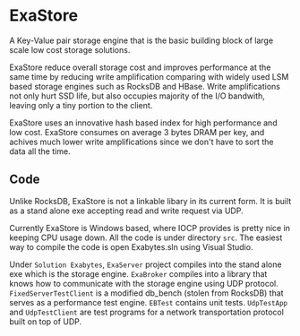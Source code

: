 # ExaStore

A Key-Value pair storage engine that is the basic building block of large scale low cost
storage solutions. 

ExaStore reduce overall storage cost and improves performance at the same time by reducing
write amplification comparing with widely used LSM based storage engines such as RocksDB
and HBase. Write amplifications not only hurt SSD life, but also occupies majority of the
I/O bandwith, leaving only a tiny portion to the client.

ExaStore uses an innovative hash based index for high performance and low cost. ExaStore
consumes on average 3 bytes DRAM per key, and achives much lower write amplifications
since we don't have to sort the data all the time.

## Code

Unlike RocksDB, ExaStore is not a linkable libary in its current form. It is built as a
stand alone exe accepting read and write request via UDP. 

Currently ExaStore is Windows based, where IOCP provides is pretty nice in keeping CPU
usage down. All the code is under directory `src`. The easiest way to compile the code is
open Exabytes.sln using Visual Studio.

Under `Solution Exabytes`, `ExaServer` project compiles into the stand alone exe which is the
storage engine. `ExaBroker` compiles into a library that knows how to communicate with
the storage engine using UDP protocol. `FixedServerTestClient` is a modified db_bench (stolen
from RocksDB) that serves as a performance test engine.  `EBTest` contains unit tests. 
`UdpTestApp` and `UdpTestClient` are test programs for a network transportation protocol
built on top of UDP.





